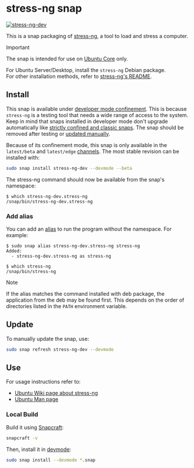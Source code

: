 # stress-ng snap
[![stress-ng-dev](https://snapcraft.io/stress-ng-dev/badge.svg)](https://snapcraft.io/stress-ng-dev)

This is a snap packaging of [stress-ng](https://github.com/ColinIanKing/stress-ng), a tool to load and stress a computer.

> [!IMPORTANT]
> The snap is intended for use on [Ubuntu Core](https://ubuntu.com/core) only.
> 
> For Ubuntu Server/Desktop, install the `stress-ng` Debian package.  
> For other installation methods, refer to [stress-ng's README](https://github.com/ColinIanKing/stress-ng/blob/master/README.md).

## Install

This snap is available under [developer mode confinement](https://snapcraft.io/docs/install-modes#heading--devmode).
This is because `stress-ng` is a testing tool that needs a wide range of access to the system.
Keep in mind that snaps installed in developer mode don't upgrade automatically like [strictly confined and classic snaps](https://snapcraft.io/docs/snap-confinement).
The snap should be removed after testing or [updated manually](#update).

Because of its confinement mode, this snap is only available in the `latest/beta` and `latest/edge` [channels](https://snapcraft.io/docs/channels).
The most stable revision can be installed with:
```bash
sudo snap install stress-ng-dev --devmode --beta
```

The stress-ng command should now be available from the snap's namespace:
```console
$ which stress-ng-dev.stress-ng 
/snap/bin/stress-ng-dev.stress-ng
```

### Add alias
You can add an [alias](https://snapcraft.io/docs/commands-and-aliases) to run the program without the namespace. For example:
```console
$ sudo snap alias stress-ng-dev.stress-ng stress-ng
Added:
  - stress-ng-dev.stress-ng as stress-ng

$ which stress-ng
/snap/bin/stress-ng
```

> [!NOTE]
> If the alias matches the command installed with deb package, the application from the deb may be found first.
> This depends on the order of directories listed in the `PATH` environment variable.

## Update

To manually update the snap, use:

```bash
sudo snap refresh stress-ng-dev --devmode
```

## Use

For usage instructions refer to:

- [Ubuntu Wiki page about stress-ng](https://wiki.ubuntu.com/Kernel/Reference/stress-ng)
- [Ubuntu Man page](https://manpages.ubuntu.com/manpages/noble/man1/stress-ng.1.html)

### Local Build

Build it using [Snapcraft](https://snapcraft.io/snapcraft):

```bash
snapcraft -v
```

Then, install it in [devmode](https://snapcraft.io/docs/install-modes#heading--devmode):

```bash
sudo snap install --devmode *.snap
```
